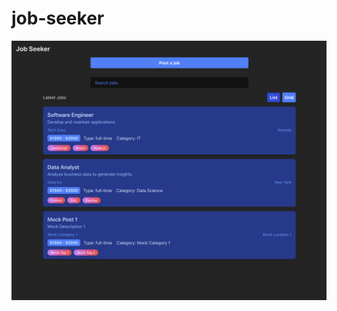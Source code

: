 # job-seeker

![how it looks](https://github.com/yiuriel/job-seeker/blob/main/docs/fe/images/image.png?raw=true)